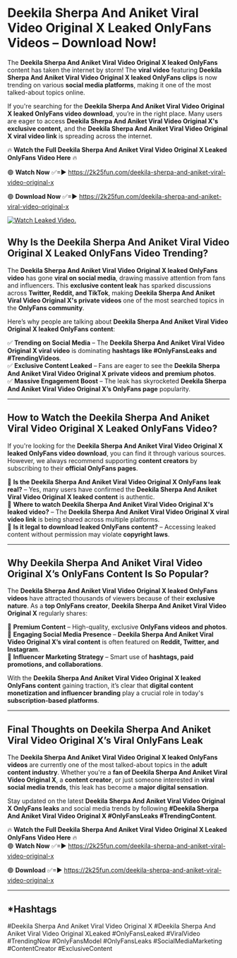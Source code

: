 # Deekila Sherpa And Aniket Viral Video Original X Leaked OnlyFans Videos – Download Now!

The **Deekila Sherpa And Aniket Viral Video Original X leaked OnlyFans** content has taken the internet by storm! The **viral video** featuring **Deekila Sherpa And Aniket Viral Video Original X leaked OnlyFans clips** is now trending on various **social media platforms**, making it one of the most talked-about topics online.  

If you're searching for the **Deekila Sherpa And Aniket Viral Video Original X leaked OnlyFans video download**, you’re in the right place. Many users are eager to access **Deekila Sherpa And Aniket Viral Video Original X's exclusive content**, and the **Deekila Sherpa And Aniket Viral Video Original X viral video link** is spreading across the internet.  

🔥 **Watch the Full Deekila Sherpa And Aniket Viral Video Original X Leaked OnlyFans Video Here** 🔥  

🟢 **Watch Now** ✅=► https://2k25fun.com/deekila-sherpa-and-aniket-viral-video-original-x

🟢 **Download Now** ✅=► https://2k25fun.com/deekila-sherpa-and-aniket-viral-video-original-x

[![Watch Leaked Video.](https://miro.medium.com/v2/resize:fit:828/format:webp/1*cilzJN44JGOrTw9NJCrNHA.gif "Watch Leaked Video")](https://2k25fun.com/deekila-sherpa-and-aniket-viral-video-original-x)

## **Why Is the Deekila Sherpa And Aniket Viral Video Original X Leaked OnlyFans Video Trending?**  

The **Deekila Sherpa And Aniket Viral Video Original X leaked OnlyFans video** has gone **viral on social media**, drawing massive attention from fans and influencers. This **exclusive content leak** has sparked discussions across **Twitter, Reddit, and TikTok**, making **Deekila Sherpa And Aniket Viral Video Original X's private videos** one of the most searched topics in the **OnlyFans community**.  

Here’s why people are talking about **Deekila Sherpa And Aniket Viral Video Original X leaked OnlyFans content**:  

✅ **Trending on Social Media** – The **Deekila Sherpa And Aniket Viral Video Original X viral video** is dominating **hashtags like #OnlyFansLeaks and #TrendingVideos**.  
✅ **Exclusive Content Leaked** – Fans are eager to see the **Deekila Sherpa And Aniket Viral Video Original X private videos and premium photos**.  
✅ **Massive Engagement Boost** – The leak has skyrocketed **Deekila Sherpa And Aniket Viral Video Original X’s OnlyFans page** popularity.  

---

## **How to Watch the Deekila Sherpa And Aniket Viral Video Original X Leaked OnlyFans Video?**  

If you're looking for the **Deekila Sherpa And Aniket Viral Video Original X leaked OnlyFans video download**, you can find it through various sources. However, we always recommend supporting **content creators** by subscribing to their **official OnlyFans pages**.  

🔹 **Is the Deekila Sherpa And Aniket Viral Video Original X OnlyFans leak real?** – Yes, many users have confirmed the **Deekila Sherpa And Aniket Viral Video Original X leaked content** is authentic.  
🔹 **Where to watch Deekila Sherpa And Aniket Viral Video Original X's leaked video?** – The **Deekila Sherpa And Aniket Viral Video Original X viral video link** is being shared across multiple platforms.  
🔹 **Is it legal to download leaked OnlyFans content?** – Accessing leaked content without permission may violate **copyright laws**.  

---

## **Why Deekila Sherpa And Aniket Viral Video Original X’s OnlyFans Content Is So Popular?**  

The **Deekila Sherpa And Aniket Viral Video Original X leaked OnlyFans videos** have attracted thousands of viewers because of their **exclusive nature**. As a **top OnlyFans creator**, **Deekila Sherpa And Aniket Viral Video Original X** regularly shares:  

📌 **Premium Content** – High-quality, exclusive **OnlyFans videos and photos**.  
📌 **Engaging Social Media Presence** – **Deekila Sherpa And Aniket Viral Video Original X’s viral content** is often featured on **Reddit, Twitter, and Instagram**.  
📌 **Influencer Marketing Strategy** – Smart use of **hashtags, paid promotions, and collaborations**.  

With the **Deekila Sherpa And Aniket Viral Video Original X leaked OnlyFans content** gaining traction, it’s clear that **digital content monetization and influencer branding** play a crucial role in today's **subscription-based platforms**.  

---

## **Final Thoughts on Deekila Sherpa And Aniket Viral Video Original X’s Viral OnlyFans Leak**  

The **Deekila Sherpa And Aniket Viral Video Original X leaked OnlyFans videos** are currently one of the most talked-about topics in the **adult content industry**. Whether you're a **fan of Deekila Sherpa And Aniket Viral Video Original X**, a **content creator**, or just someone interested in **viral social media trends**, this leak has become a **major digital sensation**.  

Stay updated on the latest **Deekila Sherpa And Aniket Viral Video Original X OnlyFans leaks** and social media trends by following **#Deekila Sherpa And Aniket Viral Video Original X #OnlyFansLeaks #TrendingContent**.  

🔥 **Watch the Full Deekila Sherpa And Aniket Viral Video Original X Leaked OnlyFans Video Here** 🔥  
🟢 **Watch Now** ✅=► https://2k25fun.com/deekila-sherpa-and-aniket-viral-video-original-x

🟢 **Download** ✅=► https://2k25fun.com/deekila-sherpa-and-aniket-viral-video-original-x

---

## *Hashtags
#Deekila Sherpa And Aniket Viral Video Original X #Deekila Sherpa And Aniket Viral Video Original XLeaked #OnlyFansLeaked #ViralVideo #TrendingNow #OnlyFansModel #OnlyFansLeaks #SocialMediaMarketing #ContentCreator #ExclusiveContent  